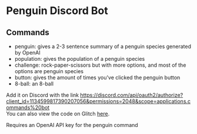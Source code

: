 # Penguin Discord Bot

## Commands
- penguin: gives a 2-3 sentence summary of a penguin species generated by OpenAI
- population: gives the population of a penguin species
- challenge: rock-paper-scissors but with more options, and most of the options are penguin species
- button: gives the amount of times you've clicked the penguin button
- 8-ball: an 8-ball 

Add it on Discord with the link https://discord.com/api/oauth2/authorize?client_id=1134599817390207056&permissions=2048&scope=applications.commands%20bot  
You can also view the code on Glitch [here](https://glitch.com/edit/#!/fine-splashy-haze).

Requires an OpenAI API key for the penguin command
